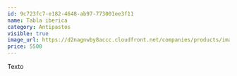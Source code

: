 ```yaml
---
id: 9c723fc7-e182-4648-ab97-773001ee3f11
name: Tabla iberica
category: Antipastos
visible: true
image_url: https://d2nagnwby8accc.cloudfront.net/companies/products/images/800/c94fd8f3-55a5-43a3-8f3c-000ad37b77ae.jpg
price: 5500
---
```


Texto
